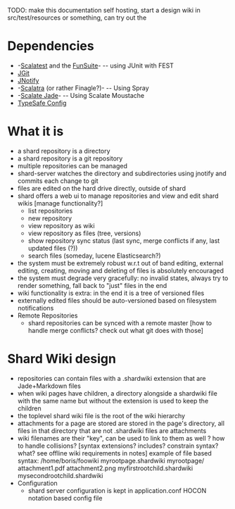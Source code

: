TODO: make this documentation self hosting, start a design wiki in src/test/resources or something, can try out the 

# Dependencies
- -[Scalatest](http://www.scalatest.org/) and the [FunSuite](http://www.scalatest.org/getting_started_with_fun_suite)-
-- using JUnit with FEST
- [JGit](http://eclipse.org/jgit/)
- [JNotify](http://jnotify.sourceforge.net/)
- -[Scalatra](https://github.com/scalatra/scalatra) (or rather Finagle?)-
-- Using Spray
- -[Scalate Jade](http://scalate.fusesource.org/documentation/jade.html)-
-- Using Scalate Moustache
- [TypeSafe Config](https://github.com/typesafehub/config)

# What it is
- a shard repository is a directory
- a shard repository is a git repository
- multiple repositories can be managed
- shard-server watches the directory and subdirectories using jnotify and commits each change to git
- files are edited on the hard drive directly, outside of shard
- shard offers a web ui to manage repositories and view and edit shard wikis
  [manage functionality?]
  - list repositories
  - new repository
  - view repository as wiki
  - view repository as files (tree, versions)
  - show repository sync status (last sync, merge conflicts if any, last updated files (?))
  - search files (someday, lucene Elasticsearch?)
- the system must be extremely robust w.r.t out of band editing, external editing, creating, moving and deleting of files is absolutely encouraged
- the system must degrade very gracefully: no invalid states, always try to render something, fall back to "just" files in the end
- wiki functionality is extra: in the end it is a tree of versioned files
- externally edited files should be auto-versioned based on filesystem notifications 
- Remote Repositories
  - shard repositories can be synced with a remote master
    [how to handle merge conflicts? check out what git does with those]
  
# Shard Wiki design
- repositories can contain files with a .shardwiki extension that are Jade+Markdown files
- when wiki pages have children, a directory alongside a shardwiki file with the same name but without the extension is used to keep the children
- the toplevel shard wiki file is the root of the wiki hierarchy
- attachments for a page are stored are stored in the page's directory, all files in that directory that are not .shardwiki files are attachments
- wiki filenames are their "key", can be used to link to them as well
? how to handle collisions?
  [syntax extensions? includes? constrain syntax? what? see offline wiki requirements in notes]
example of file based syntax:
	/home/boris/foowiki
		myrootpage.shardwiki
    myrootpage/
		  attachment1.pdf
		  attachment2.png
		  myfirstrootchild.shardwiki
		  mysecondrootchild.shardwiki
- Configuration
  - shard server configuration is kept in application.conf HOCON notation based config file
